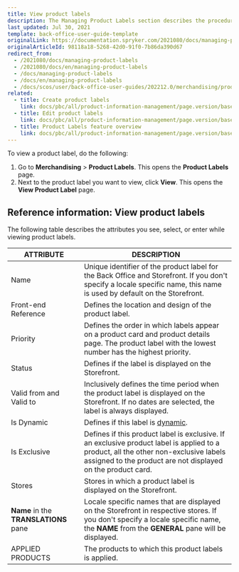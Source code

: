 ```yaml
---
title: View product labels
description: The Managing Product Labels section describes the procedures you can use to view, edit, activate and/or deactivate product labels in the Back Office.
last_updated: Jul 30, 2021
template: back-office-user-guide-template
originalLink: https://documentation.spryker.com/2021080/docs/managing-product-labels
originalArticleId: 98118a18-5268-42d0-91f0-7b86da390d67
redirect_from:
  - /2021080/docs/managing-product-labels
  - /2021080/docs/en/managing-product-labels
  - /docs/managing-product-labels
  - /docs/en/managing-product-labels
  - /docs/scos/user/back-office-user-guides/202212.0/merchandising/product-labels/view-product-labels.html
related:
  - title: Create product labels
    link: docs/pbc/all/product-information-management/page.version/base-shop/manage-in-the-back-office/product-labels/create-product-labels.html
  - title: Edit product labels
    link: docs/pbc/all/product-information-management/page.version/base-shop/manage-in-the-back-office/product-labels/edit-product-labels.html
  - title: Product Labels feature overview
    link: docs/pbc/all/product-information-management/page.version/base-shop/feature-overviews/product-labels-feature-overview.html
---
```


To view a product label, do the following:

1. Go to **Merchandising** > **Product Labels**.
    This opens the **Product Labels** page.
2. Next to the product label you want to view, click **View**.
    This opens the **View Product Label** page.

## Reference information: View product labels

The following table describes the attributes you see, select, or enter while viewing product labels.

| ATTRIBUTE | DESCRIPTION |
| --- | --- |
| Name | Unique identifier of the product label for the Back Office and Storefront. If you don't specify a locale specific name, this name is used by default on the Storefront.  |
| Front-end Reference | Defines the location and design of the product label. |
| Priority | Defines the order in which labels appear on a product card and product details page. The product label with the lowest number has the highest priority. |
| Status |  Defines if the label is displayed on the Storefront.  |
| Valid from and Valid to | Inclusively defines the time period when the product label is displayed on the Storefront. If no dates are selected, the label is always displayed. |
| Is Dynamic | Defines if this label is [dynamic](/docs/pbc/all/product-information-management/{{page.version}}/base-shop/feature-overviews/product-labels-feature-overview.html#dynamic-product-label). |
| Is Exclusive | Defines if this product label is exclusive. If an exclusive product label is applied to a product, all the other non-exclusive labels assigned to the product are not displayed on the product card. |
| Stores | Stores in which a product label is displayed on the Storefront. |
| **Name** in the **TRANSLATIONS** pane | Locale specific names that are displayed on the Storefront in respective stores. If you don't specify a locale specific name, the **NAME** from the **GENERAL** pane will be displayed. |
| APPLIED PRODUCTS | The products to which this product labels is applied. |
